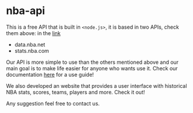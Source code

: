 # nba-api

This is a free API that is built in `<node.js>`, it is based in two APIs, check them above: 
in the [link](`https://github.com/kashav/nba.js`)
* data.nba.net
* stats.nba.com

Our API is more simple to use than the others mentioned above and our main goal is to make life easier for anyone who wants use it.
Check our documentation [here](`docs\DOCUMENTATION.md`) for a use guide! 

We also developed an website that provides a user interface with historical NBA stats, scores, teams, players and more.
Check it out!

Any suggestion feel free to contact us.

